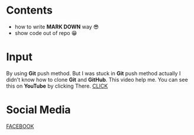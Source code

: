# Contents
- how to write **MARK DOWN** way 😎
- show code out of repo 😁
# Input
By using **Git** push method. But I was stuck in **Git** push method actually I didn't know how to clone **Git** and **GitHub**. This video help me. You can see this on **YouTube** by clicking There.   [CLICK][youtube-link]

# Social Media
[FACEBOOK][facebook-link]

<!-- all link -->
[facebook-link]:https://www.facebook.com/Rhythm0061
[youtube-link]:https://www.youtube.com/watch?v=dxvnbKaszBw
